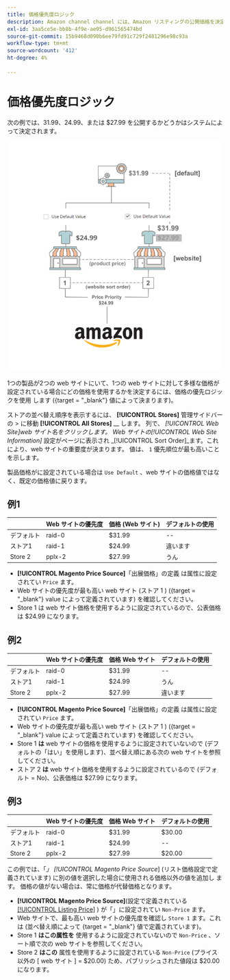 ```yaml
---
title: 価格優先度ロジック
description: Amazon channel channel には、Amazon リスティングの公開価格を決定するために、優先順位が適用されます。
exl-id: 3aa5ce5e-bb8b-4f9e-ae95-d961565474bd
source-git-commit: 15b9468d090b6ee79fd91c729f2481296e98c93a
workflow-type: tm+mt
source-wordcount: '412'
ht-degree: 4%

---
```


# 価格優先度ロジック

次の例では、$31.99、$24.99、または $27.99 を公開するかどうかはシステムによって決定されます。

![コマース価格スコープ](assets/amazon-price-scope.png)

1つの製品が2つの web サイトにいて、1つの web サイトに対して多様な価格が設定されている場合にどの価格を使用するかを決定するには、価格の優先ロジックを使用 [ ](https://docs.magento.com/user-guide/stores/stores-all-create-view.html) します ({target = &quot;_blank&quot;} 値によって決まります)。

ストアの並べ替え順序を表示するには、 **[!UICONTROL Stores]** 管理サイドバーの > に移動 **[!UICONTROL All Stores]** __ します。 列で、 _[!UICONTROL Web Site]_web サイト名をクリックします。 Web サイトの_[!UICONTROL Web Site Information]_ 設定がページに表示され _[!UICONTROL Sort Order]_ます。これにより、web サイトの重要度が決まります。 値は、 `1` 優先順位が最も高いことを示します。

製品価格がに設定されている場合は `Use Default` 、web サイトの価格値ではなく、既定の価格値に戻ります。

## 例1

|  | Web サイトの優先度 | 価格 (Web サイト) | デフォルトの使用 |
|---|---|---|---|
| デフォルト | raid-0 | $31.99 | -- |
| ストア1 | raid-1 | $24.99 | 違います |
| Store 2 | pplx-2 | $27.99 | うん |

- **[!UICONTROL Magento Price Source]**「出展価格」の定義 [ ](./listing-price.md) は属性に設定されてい `Price` ます。
- Web サイトの優先度が最も高い web サイト (ストア 1 [ ](https://docs.magento.com/user-guide/stores/stores-all-create-view.html) ) ({target = &quot;_blank&quot;} value によって定義されています) を確認してください。
- Store 1 は web サイト価格を使用するように設定されているので、公表価格は $24.99 になります。

## 例2

|  | Web サイトの優先度 | 価格 Web サイト | デフォルトの使用 |
|---|---|---|---|
| デフォルト | raid-0 | $31.99 | -- |
| ストア1 | raid-1 | $24.99 | うん |
| Store 2 | pplx-2 | $27.99 | 違います |

- **[!UICONTROL Magento Price Source]**「出展価格」の定義 [ ](./listing-price.md) は属性に設定されてい `Price` ます。
- Web サイトの優先度が最も高い web サイト (ストア 1 [ ](https://docs.magento.com/user-guide/stores/stores-all-create-view.html) ) ({target = &quot;_blank&quot;} value によって定義されています) を確認してください。
- Store 1 **は** web サイトの価格を使用するように設定されていないので (デフォルトの「はい」を使用します)、並べ替え順にある次の web サイトを参照してください。
- ストア 2 **は** web サイト価格を使用するように設定されているので (デフォルト = No)、公表価格は $27.99 になります。

## 例3

|  | Web サイトの優先度 | 価格 Web サイト | デフォルトの使用 |
|---|---|---|---|
| デフォルト | raid-0 | $31.99 | $30.00 |
| ストア1 | raid-1 | $24.99 | -- |
| Store 2 | pplx-2 | $27.99 | $20.00 |

この例では、「_」 [!UICONTROL Magento Price Source_] (リスト価格設定で定義されています) に別の値を選択した場合に使用される価格以外の値を追加し [ ](./listing-price.md) ます。 価格の値がない場合は、常に価格が代替価格となります。

- **[!UICONTROL Magento Price Source]**(設定で定義されている [[!UICONTROL Listing Price]](./listing-price.md) ) が「」に設定されてい `Non-Price` ます。
- Web サイトで、最も高い web サイトの優先度を確認し `Store 1` ます。これは (並べ替え順によって [ ](https://docs.magento.com/user-guide/stores/stores-all-create-view.html) {target = &quot;_blank&quot;} 値で定義されています)。
- Store 1 **はこの属性を** 使用するように設定されていないので `Non-Price` 、ソート順で次の web サイトを参照してください。
- Store 2 **はこの** 属性を使用するように設定されている `Non-Price` (プライス以外の [ web サイト ] = $20.00) ため、パブリッシュされた値段は $20.00 になります。
